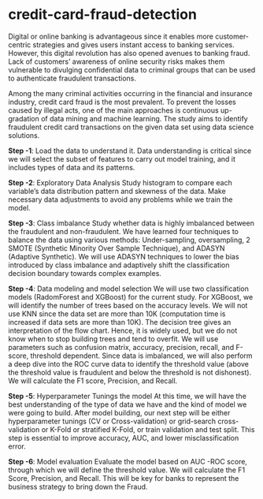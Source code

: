# credit-card-fraud-detection

Digital or online banking is advantageous since it enables more customer-centric strategies and gives users instant access to banking services. However, this digital revolution has also opened avenues to banking fraud. Lack of customers’ awareness of online security risks makes them vulnerable to divulging confidential data to criminal groups that can be used to authenticate fraudulent transactions. 

Among the many criminal activities occurring in the financial and insurance industry, credit card fraud is the most prevalent. To prevent the losses caused by illegal acts, one of the main approaches is continuous up-gradation of data mining and machine learning. The study aims to identify fraudulent credit card transactions on the given data set using data science solutions.

**Step -1**: Load the data to understand it. Data understanding is critical since we will select the subset of features to carry out model training, and it includes types of data and its patterns. 

**Step -2**: Exploratory Data Analysis Study histogram to compare each variable’s data distribution pattern and skewness of the data. Make necessary data adjustments to avoid any problems while we train the model. 

**Step -3**: Class imbalance Study whether data is highly imbalanced between the fraudulent and non-fraudulent. We have learned four techniques to balance the data using various methods: Under-sampling, oversampling, 2 SMOTE (Synthetic Minority Over Sample Technique), and ADASYN (Adaptive Synthetic). We will use ADASYN techniques to lower the bias introduced by class imbalance and adaptively shift the classification decision boundary towards complex examples. 

**Step -4**: Data modeling and model selection We will use two classification models (RadomForest and XGBoost) for the current study. For XGBoost, we will identify the number of trees based on the accuracy levels. We will not use KNN since the data set are more than 10K (computation time is increased if data sets are more than 10K). The decision tree gives an interpretation of the flow chart. Hence, it is widely used, but we do not know when to stop building trees and tend to overfit. We will use parameters such as confusion matrix, accuracy, precision, recall, and F-score, threshold dependent. Since data is imbalanced, we will also perform a deep dive into the ROC curve data to identify the threshold value (above the threshold value is fraudulent and below the threshold is not dishonest). We will calculate the F1 score, Precision, and Recall.

**Step -5**: Hyperparameter Tunings the model At this time, we will have the best understanding of the type of data we have and the kind of model we were going to build. After model building, our next step will be either hyperparameter tunings (CV or Cross-validation) or grid-search cross-validation or K-Fold or stratified K-Fold, or train validation and test split. This step is essential to improve accuracy, AUC, and lower misclassification error.

**Step -6**: Model evaluation Evaluate the model based on AUC -ROC score, through which we will define the threshold value. We will calculate the F1 Score, Precision, and Recall. This will be key for banks to represent the business strategy to bring down the Fraud.
